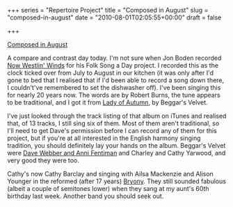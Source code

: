 +++
series = "Repertoire Project"
title = "Composed in August"
slug = "composed-in-august"
date = "2010-08-01T02:05:55+00:00"
draft = false

+++

<a class="embed" href="http://soundcloud.com/pdcawley/composed-in-august">Composed in August</a>

A compare and contrast day today. I'm not sure when Jon Boden recorded [Now Westlin' Winds](http://www.afolksongaday.com/2010/08/01/westlin-winds/) for his Folk Song a Day project. I recorded this as the clock ticked over from July to August in our kitchen (it was only after I'd gone to bed that I realised that if I'd been able to record a song down there, I couldn't've remembered to set the dishwasher off). I've been singing this for nearly 20 years now. The words are by Robert Burns, the tune appears to be traditional, and I got it from [Lady of Autumn](http://itunes.apple.com/gb/album/lady-of-autumn/id152811965), by Beggar's Velvet.

I've just looked through the track listing of that album on iTunes and realised that, of 13 tracks, I still sing six of them. Most of them aren't traditional, so I'll need to get Dave's permission before I can record any of them for this project, but if you're at all interested in the English harmony singing tradition, you should definitely lay your hands on the album. Beggar's Velvet were [Dave Webber and Anni Fentiman](http://www.oldandnewtradition.com/daveandanni/) and Charley and Cathy Yarwood, and very good they were too.

Cathy's now Cathy Barclay and singing with Ailsa Mackenzie and Alison Younger in the reformed (after 17 years) [Bryony](http://www.myspace.com/bryonysofar). They still sounded fabulous (albeit a couple of semitones lower) when they sang at my aunt's 60th birthday last week. Another band you should seek out.
